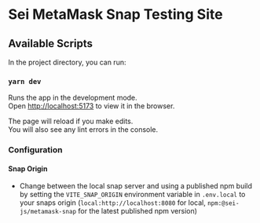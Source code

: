 # Sei MetaMask Snap Testing Site

## Available Scripts

In the project directory, you can run:

### `yarn dev`

Runs the app in the development mode.\
Open [http://localhost:5173](http://localhost:5173) to view it in the browser.

The page will reload if you make edits.\
You will also see any lint errors in the console.

### Configuration
#### Snap Origin 
- Change between the local snap server and using a published npm build by setting the  `VITE_SNAP_ORIGIN` environment variable in `.env.local` to your snaps origin (`local:http://localhost:8080` for local, `npm:@sei-js/metamask-snap` for the latest published npm version)
